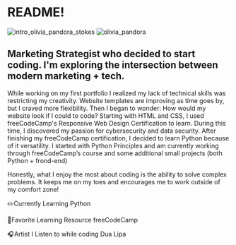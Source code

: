 # README!
![intro_olivia_pandora_stokes](https://github.com/user-attachments/assets/1e3576e4-b63d-4789-b52b-67785a9e496a)
![olivia_pandora](https://github.com/user-attachments/assets/2aea88c7-2776-4095-a3ee-8a2435dbec62)


<h2>Marketing Strategist who decided to start coding. I'm exploring the intersection between modern marketing + tech.</h2>

<p>While working on my first portfolio I realized my lack of technical skills was restricting my creativity. Website templates are improving as time goes by, but I craved more flexibility. Then I began to wonder: How would my website look if I could to code? Starting with HTML and CSS, I used freeCodeCamp's Responsive Web Design Certification to learn. During this time, I discovered my passion for cybersecurity and data security. After finishing my freeCodeCamp certification, I decided to learn Python because of it versatility.
I started with Python Principles and am currently working through freeCodeCamp’s course and some additional small projects (both Python + frond-end)

Honestly, what I enjoy the most about coding is the ability to solve complex problems. It keeps me on my toes and encourages me to work outside of my comfort zone!</p>



✏️Currently Learning
Python

📒Favorite Learning Resource
freeCodeCamp

🎧Artist I Listen to while coding
Dua Lipa
